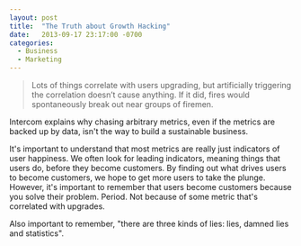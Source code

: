```yaml
---
layout: post
title:  "The Truth about Growth Hacking"
date:   2013-09-17 23:17:00 -0700
categories:
  - Business
  - Marketing
---
```




 > Lots of things correlate with users upgrading, but artificially triggering the correlation doesn’t cause anything. If it did, fires would spontaneously break out near groups of firemen.

 Intercom explains why chasing arbitrary metrics, even if the metrics are backed up by data, isn't the way to build a sustainable business. 

 It's important to understand that most metrics are really just indicators of user happiness. We often look for leading indicators, meaning things that users do, before they become customers. By finding out what drives users to become customers, we hope to get more users to take the plunge. However, it's important to remember that users become customers because you solve their problem. Period. Not because of some metric that's correlated with upgrades. 

 Also important to remember, "there are three kinds of lies: lies, damned lies and statistics". 
